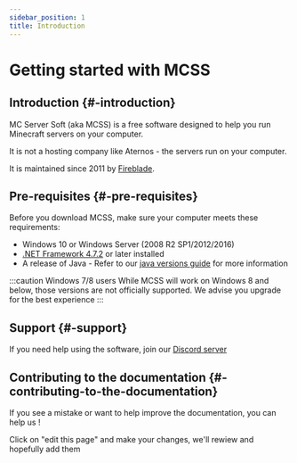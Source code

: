 ```yaml
---
sidebar_position: 1
title: Introduction
---
```


# Getting started with MCSS


## Introduction {#-introduction}


MC Server Soft (aka MCSS) is a free software designed to help you run Minecraft servers on your computer.

It is not a hosting company like Aternos - the servers run on your computer.

It is maintained since 2011 by [Fireblade](https://github.com/fiahblade).

<!-- :::info
MCSS is the oldest maintained minecraft server wrapper for windows
::: -->

## Pre-requisites {#-pre-requisites}


Before you download MCSS, make sure your computer meets these requirements:


*   Windows 10 or Windows Server (2008 R2 SP1/2012/2016)
*   [.NET Framework 4.7.2](https://dotnet.microsoft.com/download/dotnet-framework/net472) or later installed
*   A release of Java - Refer to our [java versions guide](./guides/java-version) for more information

:::caution Windows 7/8 users
While MCSS will work on Windows 8 and below, those versions are not officially supported. We advise you upgrade for the best experience
:::


## Support {#-support}
If you need help using the software, join our [Discord server](https://discord.gg/vrKSc7tkvQ)

## Contributing to the documentation {#-contributing-to-the-documentation}


If you see a mistake or want to help improve the documentation, you can help us ! 

Click on "edit this page" and make your changes, we'll rewiew and hopefully add them 